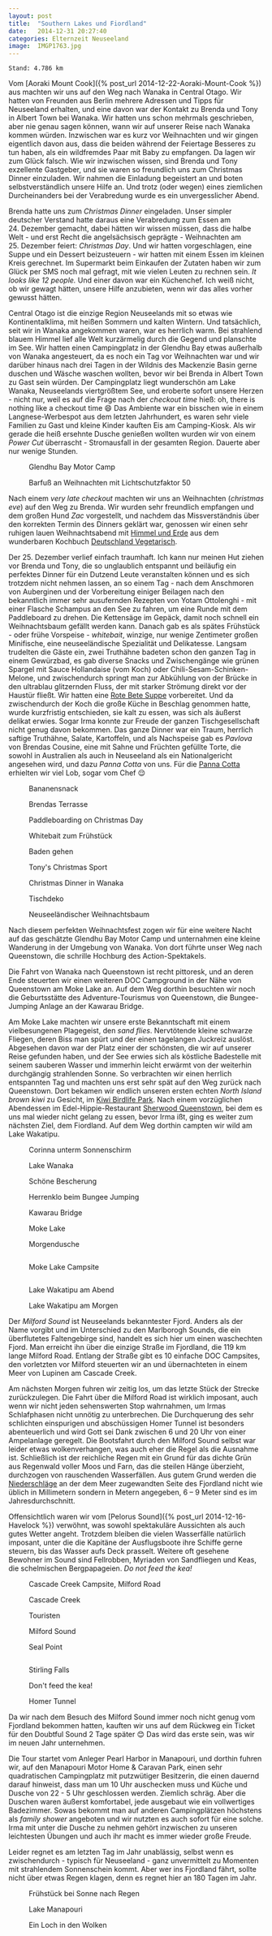 ```yaml
---
layout: post
title:  "Southern Lakes und Fiordland"
date:   2014-12-31 20:27:40
categories: Elternzeit Neuseeland
image:  IMGP1763.jpg
---
```

	Stand: 4.786 km

Vom [Aoraki Mount Cook]({% post_url 2014-12-22-Aoraki-Mount-Cook %}) aus machten wir uns auf den Weg nach Wanaka in Central Otago. Wir hatten von Freunden aus Berlin mehrere Adressen und Tipps für Neuseeland erhalten, und eine davon war der Kontakt zu Brenda und Tony in Albert Town bei Wanaka. Wir hatten uns schon mehrmals geschrieben, aber nie genau sagen können, wann wir auf unserer Reise nach Wanaka kommen würden. Inzwischen war es kurz vor Weihnachten und wir gingen eigentlich davon aus, dass die beiden während der Feiertage Besseres zu tun haben, als ein wildfremdes Paar mit Baby zu empfangen. Da lagen wir zum Glück falsch. Wie wir inzwischen wissen, sind Brenda und Tony exzellente Gastgeber, und sie waren so freundlich uns zum Christmas Dinner einzuladen. Wir nahmen die Einladung begeistert an und boten selbstverständlich unsere Hilfe an. Und trotz (oder wegen) eines ziemlichen Durcheinanders bei der Verabredung wurde es ein unvergesslicher Abend.

Brenda hatte uns zum *Christmas Dinner* eingeladen. Unser simpler deutscher Verstand hatte daraus eine Verabredung zum Essen am 24. Dezember gemacht, dabei hätten wir wissen müssen, dass die halbe Welt - und erst Recht die angelsächsisch geprägte - Weihnachten am 25. Dezember feiert: *Christmas Day*. Und wir hatten vorgeschlagen, eine Suppe und ein Dessert beizusteuern - wir hatten mit einem Essen im kleinen Kreis gerechnet. Im Supermarkt beim Einkaufen der Zutaten haben wir zum Glück per SMS noch mal gefragt, mit wie vielen Leuten zu rechnen sein. *It looks like 12 people.* Und einer davon war ein Küchenchef. Ich weiß nicht, ob wir gewagt hätten, unsere Hilfe anzubieten, wenn wir das alles vorher gewusst hätten.

Central Otago ist die einzige Region Neuseelands mit so etwas wie Kontinentalklima, mit heißen Sommern und kalten Wintern. Und tatsächlich, seit wir in Wanaka angekommen waren, war es herrlich warm. Bei strahlend blauem Himmel lief alle Welt kurzärmelig durch die Gegend und planschte im See. Wir hatten einen Campingplatz in der Glendhu Bay etwas außerhalb von Wanaka angesteuert, da es noch ein Tag vor Weihnachten war und wir darüber hinaus nach drei Tagen in der Wildnis des Mackenzie Basin gerne duschen und Wäsche waschen wollten, bevor wir bei Brenda in Albert Town zu Gast sein würden. Der Campingplatz liegt wunderschön am Lake Wanaka, Neuseelands viertgrößtem See, und eroberte sofort unsere Herzen - nicht nur, weil es auf die Frage nach der *checkout time* hieß: oh, there is nothing like a checkout time :smile: Das Ambiente war ein bisschen wie in einem Langnese-Werbespot aus dem letzten Jahrhundert, es waren sehr viele Familien zu Gast und kleine Kinder kauften Eis am Camping-Kiosk. Als wir gerade die heiß ersehnte Dusche genießen wollten wurden wir von einem *Power Cut* überrascht - Stromausfall in der gesamten Region. Dauerte aber nur wenige Stunden.

<div class="carousel">
<figure>
	<picture>
		<source srcset="/assets/images/phone/IMGP1742.JPG" media="(max-width:320px)">
		<source srcset="/assets/images/tablet/IMGP1742.JPG" media="(max-width:800px)">
		<source srcset="/assets/images/desktop/IMGP1742.JPG" media="(min-width:800px)">
		<img alt="">
	</picture>
	<figcaption>Glendhu Bay Motor Camp</figcaption>
</figure>
<figure>
	<picture>
		<source srcset="/assets/images/phone/IMGP1747.JPG" media="(max-width:320px)">
		<source srcset="/assets/images/tablet/IMGP1747.JPG" media="(max-width:800px)">
		<source srcset="/assets/images/desktop/IMGP1747.JPG" media="(min-width:800px)">
		<img alt="">
	</picture>
	<figcaption>Barfuß an Weihnachten mit Lichtschutzfaktor 50</figcaption>
</figure>
</div>

Nach einem *very late checkout* machten wir uns an Weihnachten (*christmas eve*) auf den Weg zu Brenda. Wir wurden sehr freundlich empfangen und dem großen Hund *Zac* vorgestellt, und nachdem das Missverständnis über den korrekten Termin des Dinners geklärt war, genossen wir einen sehr ruhigen lauen Weihnachtsabend mit [Himmel und Erde][himmelunderde] aus dem wunderbaren Kochbuch [Deutschland Vegetarisch][deutschlandvegetarisch].

Der 25. Dezember verlief einfach traumhaft. Ich kann nur meinen Hut ziehen vor Brenda und Tony, die so unglaublich entspannt und beiläufig ein perfektes Dinner für ein Dutzend Leute veranstalten können und es sich trotzdem nicht nehmen lassen, an so einem Tag - nach dem Anschmoren von Auberginen und der Vorbereitung einiger Beilagen nach den bekanntlich immer sehr ausufernden Rezepten von Yotam Ottolenghi - mit einer Flasche Schampus an den See zu fahren, um eine Runde mit dem Paddleboard zu drehen. Die Kettensäge im Gepäck, damit noch schnell ein Weihnachtsbaum gefällt werden kann. Danach gab es als spätes Frühstück - oder frühe Vorspeise - *whitebait*, winzige, nur wenige Zentimeter großen Minifische, eine neuseeländische Spezialität und Delikatesse. Langsam trudelten die Gäste ein, zwei Truthähne badeten schon den ganzen Tag in einem Gewürzbad, es gab diverse Snacks und Zwischengänge wie grünen Spargel mit Sauce Hollandaise (vom Koch) oder Chili-Sesam-Schinken-Melone, und zwischendurch springt man zur Abkühlung von der Brücke in den ultrablau glitzernden Fluss, der mit starker Strömung direkt vor der Haustür fließt. Wir hatten eine [Rote Bete Suppe][suppe] vorbereitet. Und da zwischendurch der Koch die große Küche in Beschlag genommen hatte, wurde kurzfristig entschieden, sie kalt zu essen, was sich als äußerst delikat erwies. Sogar Irma konnte zur Freude der ganzen Tischgesellschaft nicht genug davon bekommen. Das ganze Dinner war ein Traum, herrlich saftige Truthähne, Salate, Kartoffeln, und als Nachspeise gab es *Pavlova* von Brendas Cousine, eine mit Sahne und Früchten gefüllte Torte, die sowohl in Australien als auch in Neuseeland als ein Nationalgericht angesehen wird, und dazu *Panna Cotta* von uns. Für die [Panna Cotta][dessert] erhielten wir viel Lob, sogar vom Chef :relieved:

<div class="carousel">
<figure>
	<picture>
		<source srcset="/assets/images/phone/IMGP1752.JPG" media="(max-width:320px)">
		<source srcset="/assets/images/tablet/IMGP1752.JPG" media="(max-width:800px)">
		<source srcset="/assets/images/desktop/IMGP1752.JPG" media="(min-width:800px)">
		<img alt="">
	</picture>
	<figcaption>Bananensnack</figcaption>
</figure>
<figure>
	<picture>
		<source srcset="/assets/images/phone/IMGP1754.JPG" media="(max-width:320px)">
		<source srcset="/assets/images/tablet/IMGP1754.JPG" media="(max-width:800px)">
		<source srcset="/assets/images/desktop/IMGP1754.JPG" media="(min-width:800px)">
		<img alt="">
	</picture>
	<figcaption>Brendas Terrasse</figcaption>
</figure>
<figure>
	<picture>
		<source srcset="/assets/images/phone/IMGP1759.JPG" media="(max-width:320px)">
		<source srcset="/assets/images/tablet/IMGP1759.JPG" media="(max-width:800px)">
		<source srcset="/assets/images/desktop/IMGP1759.JPG" media="(min-width:800px)">
		<img alt="">
	</picture>
	<figcaption>Paddleboarding on Christmas Day</figcaption>
</figure>
<figure>
	<picture>
		<source srcset="/assets/images/phone/IMGP1773.JPG" media="(max-width:320px)">
		<source srcset="/assets/images/tablet/IMGP1773.JPG" media="(max-width:800px)">
		<source srcset="/assets/images/desktop/IMGP1773.JPG" media="(min-width:800px)">
		<img alt="">
	</picture>
	<figcaption>Whitebait zum Frühstück</figcaption>
</figure>
<figure>
	<picture>
		<source srcset="/assets/images/phone/IMGP1778.JPG" media="(max-width:320px)">
		<source srcset="/assets/images/tablet/IMGP1778.JPG" media="(max-width:800px)">
		<source srcset="/assets/images/desktop/IMGP1778.JPG" media="(min-width:800px)">
		<img alt="">
	</picture>
	<figcaption>Baden gehen</figcaption>
</figure>
<figure>
	<picture>
		<source srcset="/assets/images/phone/IMGP1782.JPG" media="(max-width:320px)">
		<source srcset="/assets/images/tablet/IMGP1782.JPG" media="(max-width:800px)">
		<source srcset="/assets/images/desktop/IMGP1782.JPG" media="(min-width:800px)">
		<img alt="">
	</picture>
	<figcaption>Tony's Christmas Sport</figcaption>
</figure>
<figure>
	<picture>
		<source srcset="/assets/images/phone/IMGP1789.JPG" media="(max-width:320px)">
		<source srcset="/assets/images/tablet/IMGP1789.JPG" media="(max-width:800px)">
		<source srcset="/assets/images/desktop/IMGP1789.JPG" media="(min-width:800px)">
		<img alt="">
	</picture>
	<figcaption>Christmas Dinner in Wanaka</figcaption>
</figure>
<figure>
	<picture>
		<source srcset="/assets/images/phone/IMGP1793.JPG" media="(max-width:320px)">
		<source srcset="/assets/images/tablet/IMGP1793.JPG" media="(max-width:800px)">
		<source srcset="/assets/images/desktop/IMGP1793.JPG" media="(min-width:800px)">
		<img alt="">
	</picture>
	<figcaption>Tischdeko</figcaption>
</figure>
<figure>
	<picture>
		<source srcset="/assets/images/phone/IMGP1795.JPG" media="(max-width:320px)">
		<source srcset="/assets/images/tablet/IMGP1795.JPG" media="(max-width:800px)">
		<source srcset="/assets/images/desktop/IMGP1795.JPG" media="(min-width:800px)">
		<img alt="">
	</picture>
	<figcaption>Neuseeländischer Weihnachtsbaum</figcaption>
</figure>
</div>

Nach diesem perfekten Weihnachtsfest zogen wir für eine weitere Nacht auf das geschätzte Glendhu Bay Motor Camp und unternahmen eine kleine Wanderung in der Umgebung von Wanaka. Von dort führte unser Weg nach Queenstown, die schrille Hochburg des Action-Spektakels.

Die Fahrt von Wanaka nach Queenstown ist recht pittoresk, und an deren Ende steuerten wir einen weiteren DOC Campground in der Nähe von Queenstown am Moke Lake an. Auf dem Weg dorthin besuchten wir noch die Geburtsstätte des Adventure-Tourismus von Queenstown, die Bungee-Jumping Anlage an der Kawarau Bridge.

Am Moke Lake machten wir unsere erste Bekanntschaft mit einem vielbesungenen Plagegeist, den *sand flies*. Nervtötende kleine schwarze Fliegen, deren Biss man spürt und der einen tagelangen Juckreiz auslöst. Abgesehen davon war der Platz einer der schönsten, die wir auf unserer Reise gefunden haben, und der See erwies sich als köstliche Badestelle mit seinem sauberen Wasser und immerhin leicht erwärmt von der weiterhin durchgängig strahlenden Sonne. So verbrachten wir einen herrlich entspannten Tag und machten uns erst sehr spät auf den Weg zurück nach Queenstown. Dort bekamen wir endlich unseren ersten echten *North Island brown kiwi* zu Gesicht, im [Kiwi Birdlife Park][kiwi]. Nach einem vorzüglichen Abendessen im Edel-Hippie-Restaurant [Sherwood Queenstown][sherwood], bei dem es uns mal wieder nicht gelang zu essen, bevor Irma ißt, ging es weiter zum nächsten Ziel, dem Fiordland. Auf dem Weg dorthin campten wir wild am Lake Wakatipu.

<div class="carousel">
<figure>
	<picture>
		<source srcset="/assets/images/phone/IMGP1804.JPG" media="(max-width:320px)">
		<source srcset="/assets/images/tablet/IMGP1804.JPG" media="(max-width:800px)">
		<source srcset="/assets/images/desktop/IMGP1804.JPG" media="(min-width:800px)">
		<img alt="">
	</picture>
	<figcaption>Corinna unterm Sonnenschirm</figcaption>
</figure>
<figure>
	<picture>
		<source srcset="/assets/images/phone/IMGP1805.JPG" media="(max-width:320px)">
		<source srcset="/assets/images/tablet/IMGP1805.JPG" media="(max-width:800px)">
		<source srcset="/assets/images/desktop/IMGP1805.JPG" media="(min-width:800px)">
		<img alt="">
	</picture>
	<figcaption>Lake Wanaka</figcaption>
</figure>
<figure>
	<picture>
		<source srcset="/assets/images/phone/IMGP1818.JPG" media="(max-width:320px)">
		<source srcset="/assets/images/tablet/IMGP1818.JPG" media="(max-width:800px)">
		<source srcset="/assets/images/desktop/IMGP1818.JPG" media="(min-width:800px)">
		<img alt="">
	</picture>
	<figcaption>Schöne Bescherung</figcaption>
</figure>
<figure>
	<picture>
		<source srcset="/assets/images/phone/IMGP1829.JPG" media="(max-width:320px)">
		<source srcset="/assets/images/tablet/IMGP1829.JPG" media="(max-width:800px)">
		<source srcset="/assets/images/desktop/IMGP1829.JPG" media="(min-width:800px)">
		<img alt="">
	</picture>
	<figcaption>Herrenklo beim Bungee Jumping</figcaption>
</figure>
<figure>
	<picture>
		<source srcset="/assets/images/phone/IMGP1835.JPG" media="(max-width:320px)">
		<source srcset="/assets/images/tablet/IMGP1835.JPG" media="(max-width:800px)">
		<source srcset="/assets/images/desktop/IMGP1835.JPG" media="(min-width:800px)">
		<img alt="">
	</picture>
	<figcaption>Kawarau Bridge</figcaption>
</figure>
<figure>
	<picture>
		<source srcset="/assets/images/phone/IMGP1841.JPG" media="(max-width:320px)">
		<source srcset="/assets/images/tablet/IMGP1841.JPG" media="(max-width:800px)">
		<source srcset="/assets/images/desktop/IMGP1841.JPG" media="(min-width:800px)">
		<img alt="">
	</picture>
	<figcaption>Moke Lake</figcaption>
</figure>
<figure>
	<picture>
		<source srcset="/assets/images/phone/IMGP1848.JPG" media="(max-width:320px)">
		<source srcset="/assets/images/tablet/IMGP1848.JPG" media="(max-width:800px)">
		<source srcset="/assets/images/desktop/IMGP1848.JPG" media="(min-width:800px)">
		<img alt="">
	</picture>
	<figcaption>Morgendusche</figcaption>
</figure>
<figure>
	<picture>
		<source srcset="/assets/images/phone/IMGP1850.JPG" media="(max-width:320px)">
		<source srcset="/assets/images/tablet/IMGP1850.JPG" media="(max-width:800px)">
		<source srcset="/assets/images/desktop/IMGP1850.JPG" media="(min-width:800px)">
		<img alt="">
	</picture>
</figure>
<figure>
	<picture>
		<source srcset="/assets/images/phone/IMGP1859.JPG" media="(max-width:320px)">
		<source srcset="/assets/images/tablet/IMGP1859.JPG" media="(max-width:800px)">
		<source srcset="/assets/images/desktop/IMGP1859.JPG" media="(min-width:800px)">
		<img alt="">
	</picture>
	<figcaption>Moke Lake Campsite</figcaption>
</figure>
<figure>
	<picture>
		<source srcset="/assets/images/phone/IMGP1861.JPG" media="(max-width:320px)">
		<source srcset="/assets/images/tablet/IMGP1861.JPG" media="(max-width:800px)">
		<source srcset="/assets/images/desktop/IMGP1861.JPG" media="(min-width:800px)">
		<img alt="">
	</picture>
</figure>
<figure>
	<picture>
		<source srcset="/assets/images/phone/IMGP1871.JPG" media="(max-width:320px)">
		<source srcset="/assets/images/tablet/IMGP1871.JPG" media="(max-width:800px)">
		<source srcset="/assets/images/desktop/IMGP1871.JPG" media="(min-width:800px)">
		<img alt="">
	</picture>
	<figcaption>Lake Wakatipu am Abend</figcaption>
</figure>
<figure>
	<picture>
		<source srcset="/assets/images/phone/IMGP1878.JPG" media="(max-width:320px)">
		<source srcset="/assets/images/tablet/IMGP1878.JPG" media="(max-width:800px)">
		<source srcset="/assets/images/desktop/IMGP1878.JPG" media="(min-width:800px)">
		<img alt="">
	</picture>
	<figcaption>Lake Wakatipu am Morgen</figcaption>
</figure>
</div>

Der *Milford Sound* ist Neuseelands bekanntester Fjord. Anders als der Name vorgibt und im Unterschied zu den Marlborogh Sounds, die ein überflutetes Faltengebirge sind, handelt es sich hier um einen waschechten Fjord. Man erreicht ihn über die einzige Straße im Fjordland, die 119 km lange Milford Road. Entlang der Straße gibt es 10 einfache DOC Campsites, den vorletzten vor Milford steuerten wir an und übernachteten in einem Meer von Lupinen am Cascade Creek.

Am nächsten Morgen fuhren wir zeitig los, um das letzte Stück der Strecke zurückzulegen. Die Fahrt über die Milford Road ist wirklich imposant, auch wenn wir nicht jeden sehenswerten Stop wahrnahmen, um Irmas Schlafphasen nicht unnötig zu unterbrechen. Die Durchquerung des sehr schlichten einspurigen und abschüssigen Homer Tunnel ist besonders abenteuerlich und wird Gott sei Dank zwischen 6 und 20 Uhr von einer Ampelanlage geregelt. Die Bootsfahrt durch den Milford Sound selbst war leider etwas wolkenverhangen, was auch eher die Regel als die Ausnahme ist. Schließlich ist der reichliche Regen mit ein Grund für das dichte Grün aus Regenwald voller Moos und Farn, das die steilen Hänge überzieht, durchzogen von rauschenden Wasserfällen. Aus gutem Grund werden die [Niederschläge][klima] an der dem Meer zugewandten Seite des Fjordland nicht wie üblich in Millimetern sondern in Metern angegeben, 6 – 9 Meter sind es im Jahresdurchschnitt.

Offensichtlich waren wir vom [Pelorus Sound]({% post_url 2014-12-16-Havelock %}) verwöhnt, was sowohl spektakuläre Aussichten als auch gutes Wetter angeht. Trotzdem bleiben die vielen Wasserfälle natürlich imposant, unter die die Kapitäne der Ausflugsboote ihre Schiffe gerne steuern, bis das Wasser aufs Deck prasselt. Weitere oft gesehene Bewohner im Sound sind Fellrobben, Myriaden von Sandfliegen und Keas, die schelmischen Bergpapageien. *Do not feed the kea!*

<div class="carousel">
<figure>
	<picture>
		<source srcset="/assets/images/phone/DSC02371.JPG" media="(max-width:320px)">
		<source srcset="/assets/images/tablet/DSC02371.JPG" media="(max-width:800px)">
		<source srcset="/assets/images/desktop/DSC02371.JPG" media="(min-width:800px)">
		<img alt="">
	</picture>
	<figcaption>Cascade Creek Campsite, Milford Road</figcaption>
</figure>
<figure>
	<picture>
		<source srcset="/assets/images/phone/DSC02381.JPG" media="(max-width:320px)">
		<source srcset="/assets/images/tablet/DSC02381.JPG" media="(max-width:800px)">
		<source srcset="/assets/images/desktop/DSC02381.JPG" media="(min-width:800px)">
		<img alt="">
	</picture>
	<figcaption>Cascade Creek</figcaption>
</figure>
<figure>
	<picture>
		<source srcset="/assets/images/phone/IMGP1887.JPG" media="(max-width:320px)">
		<source srcset="/assets/images/tablet/IMGP1887.JPG" media="(max-width:800px)">
		<source srcset="/assets/images/desktop/IMGP1887.JPG" media="(min-width:800px)">
		<img alt="">
	</picture>
	<figcaption>Touristen</figcaption>
</figure>
<figure>
	<picture>
		<source srcset="/assets/images/phone/DSC02391.JPG" media="(max-width:320px)">
		<source srcset="/assets/images/tablet/DSC02391.JPG" media="(max-width:800px)">
		<source srcset="/assets/images/desktop/DSC02391.JPG" media="(min-width:800px)">
		<img alt="">
	</picture>
	<figcaption>Milford Sound</figcaption>
</figure>
<figure>
	<picture>
		<source srcset="/assets/images/phone/IMGP1900.JPG" media="(max-width:320px)">
		<source srcset="/assets/images/tablet/IMGP1900.JPG" media="(max-width:800px)">
		<source srcset="/assets/images/desktop/IMGP1900.JPG" media="(min-width:800px)">
		<img alt="">
	</picture>
	<figcaption>Seal Point</figcaption>
</figure>
<figure>
	<picture>
		<source srcset="/assets/images/phone/IMGP1902.JPG" media="(max-width:320px)">
		<source srcset="/assets/images/tablet/IMGP1902.JPG" media="(max-width:800px)">
		<source srcset="/assets/images/desktop/IMGP1902.JPG" media="(min-width:800px)">
		<img alt="">
	</picture>
</figure>
<figure>
	<picture>
		<source srcset="/assets/images/phone/IMGP1905.JPG" media="(max-width:320px)">
		<source srcset="/assets/images/tablet/IMGP1905.JPG" media="(max-width:800px)">
		<source srcset="/assets/images/desktop/IMGP1905.JPG" media="(min-width:800px)">
		<img alt="">
	</picture>
	<figcaption>Stirling Falls</figcaption>
</figure>
<figure>
	<picture>
		<source srcset="/assets/images/phone/DSC02410.JPG" media="(max-width:320px)">
		<source srcset="/assets/images/tablet/DSC02410.JPG" media="(max-width:800px)">
		<source srcset="/assets/images/desktop/DSC02410.JPG" media="(min-width:800px)">
		<img alt="">
	</picture>
	<figcaption>Don't feed the kea!</figcaption>
</figure>
<figure>
	<picture>
		<source srcset="/assets/images/phone/DSC02413.JPG" media="(max-width:320px)">
		<source srcset="/assets/images/tablet/DSC02413.JPG" media="(max-width:800px)">
		<source srcset="/assets/images/desktop/DSC02413.JPG" media="(min-width:800px)">
		<img alt="">
	</picture>
	<figcaption>Homer Tunnel</figcaption>
</figure>
</div>

Da wir nach dem Besuch des Milford Sound immer noch nicht genug vom Fjordland bekommen hatten, kauften wir uns auf dem Rückweg ein Ticket für den Doubtful Sound 2 Tage später :blush: Das wird das erste sein, was wir im neuen Jahr unternehmen.

Die Tour startet vom Anleger Pearl Harbor in Manapouri, und dorthin fuhren wir, auf den Manapouri Motor Home & Caravan Park, einen sehr quadratischen Campingplatz mit putzwütiger Besitzerin, die einen dauernd darauf hinweist, dass man um 10 Uhr auschecken muss und Küche und Dusche von 22 - 5 Uhr geschlossen werden. Ziemlich schräg. Aber die Duschen waren äußerst komfortabel, jede ausgebaut wie ein vollwertiges Badezimmer. Sowas bekommt man auf anderen Campingplätzen höchstens als *family shower* angeboten und wir nutzten es auch sofort für eine solche. Irma mit unter die Dusche zu nehmen gehört inzwischen zu unseren leichtesten Übungen und auch ihr macht es immer wieder große Freude.

Leider regnet es am letzten Tag im Jahr unablässig, selbst wenn es zwischendurch - typisch für Neuseeland - ganz unvermittelt zu Momenten mit strahlendem Sonnenschein kommt. Aber wer ins Fjordland fährt, sollte nicht über etwas Regen klagen, denn es regnet hier an 180 Tagen im Jahr.

<div class="carousel">
<figure>
	<picture>
		<source srcset="/assets/images/phone/IMGP1923.JPG" media="(max-width:320px)">
		<source srcset="/assets/images/tablet/IMGP1923.JPG" media="(max-width:800px)">
		<source srcset="/assets/images/desktop/IMGP1923.JPG" media="(min-width:800px)">
		<img alt="">
	</picture>
	<figcaption>Frühstück bei Sonne nach Regen</figcaption>
</figure>
<figure>
	<picture>
		<source srcset="/assets/images/phone/IMGP1925.JPG" media="(max-width:320px)">
		<source srcset="/assets/images/tablet/IMGP1925.JPG" media="(max-width:800px)">
		<source srcset="/assets/images/desktop/IMGP1925.JPG" media="(min-width:800px)">
		<img alt="">
	</picture>
	<figcaption>Lake Manapouri</figcaption>
</figure>
<figure>
	<picture>
		<source srcset="/assets/images/phone/DSC02421.JPG" media="(max-width:320px)">
		<source srcset="/assets/images/tablet/DSC02421.JPG" media="(max-width:800px)">
		<source srcset="/assets/images/desktop/DSC02421.JPG" media="(min-width:800px)">
		<img alt="">
	</picture>
	<figcaption>Ein Loch in den Wolken</figcaption>
</figure>
</div>

[himmelunderde]: https://buchgourmet.com/rezept/himmel-und-erde/
[deutschlandvegetarisch]: http://www.brandstaetterverlag.com/buch/deutschland-vegetarisch
[suppe]: http://www.tobiaskocht.com/#article/4576
[dessert]: http://www.kuechengoetter.de/rezepte/Pudding-Cremes/Sahnecreme-176897.html
[klima]: http://de.wikipedia.org/wiki/Milford_Sound#Klima
[kiwi]: http://kiwibird.co.nz/
[sherwood]: http://sherwoodqueenstown.nz/
